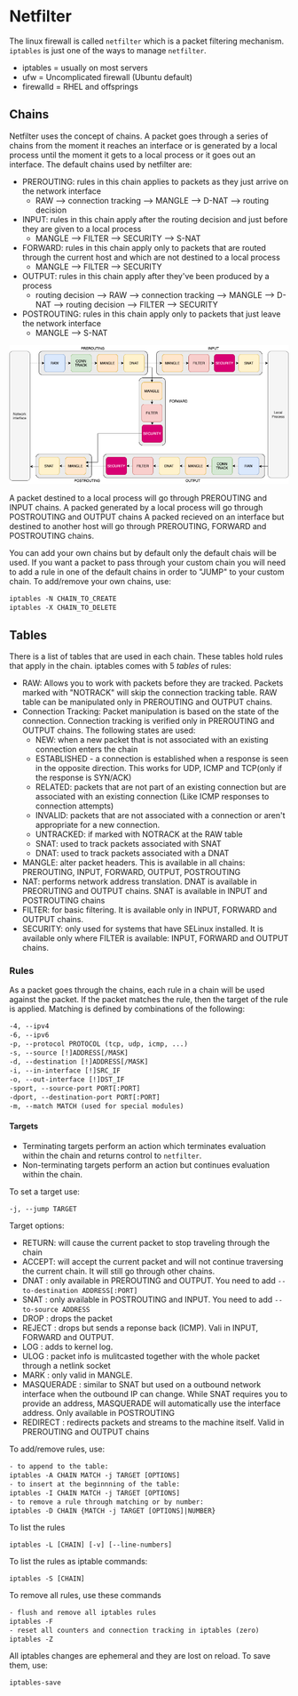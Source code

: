 # Netfilter

The linux firewall is called `netfilter` which is a packet filtering mechanism. `iptables` is just one of the ways to manage `netfilter`.
- iptables = usually on most servers
- ufw = Uncomplicated firewall (Ubuntu default)
- firewalld = RHEL and offsprings

## Chains
Netfilter uses the concept of chains. A packet goes through a series of chains from the moment it reaches an interface or is generated by a local process until the moment it gets to a local process or it goes out an interface.
The default chains used by netfilter are: 
- PREROUTING: rules in this chain applies to packets as they just arrive on the network interface
  - RAW --> connection tracking --> MANGLE --> D-NAT --> routing decision
- INPUT: rules in this chain apply after the routing decision and just before they are given to a local process
  - MANGLE --> FILTER --> SECURITY --> S-NAT
- FORWARD: rules in this chain apply only to packets that are routed through the current host and which are not destined to a local process
  - MANGLE --> FILTER --> SECURITY
- OUTPUT: rules in this chain apply after they've been produced by a process
  - routing decision --> RAW --> connection tracking --> MANGLE --> D-NAT --> routing decision --> FILTER --> SECURITY
- POSTROUTING: rules in this chain apply only to packets that just leave the network interface
  - MANGLE --> S-NAT

![iptables chains](images/iptables_chains_tables.png)

A packet destined to a local process will go through PREROUTING and INPUT chains.
A packed generated by a local process will go through POSTROUTING and OUTPUT chains
A packed recieved on an interface but destined to another host will go through PREROUTING, FORWARD and POSTROUTING chains.

You can add your own chains but by default only the default chais will be used. If you want a packet to pass through your custom chain you will need to add a rule in one of the default chains in order to "JUMP" to your custom chain.
To add/remove your own chains, use:

```
iptables -N CHAIN_TO_CREATE
iptables -X CHAIN_TO_DELETE
```

## Tables
There is a list of tables that are used in each chain. These tables hold rules that apply in the chain. iptables comes with 5 *tables* of rules:
- RAW: Allows you to work with packets before they are tracked. Packets marked with "NOTRACK" will skip the connection tracking table. RAW table can be manipulated only in PREROUTING and OUTPUT chains.
- Connection Tracking: Packet manipulation is based on the state of the connection. Connection tracking is verified only in PREROUTING and OUTPUT chains. The following states are used:
  - NEW: when a new packet that is not associated with an existing connection enters the chain
  - ESTABLISHED - a connection is established when a response is seen in the opposite direction. This works for UDP, ICMP and TCP(only if the response is SYN/ACK)
  - RELATED: packets that are not part of an existing connection but are associated with an existing connection (Like ICMP responses to connection attempts)
  - INVALID: packets that are not associated with a connection or aren't appropriate for a new connection.
  - UNTRACKED: if marked with NOTRACK at the RAW table
  - SNAT: used to track packets associated with SNAT
  - DNAT: used to track packets associated with a DNAT
- MANGLE: alter packet headers. This is available in all chains: PREROUTING, INPUT, FORWARD, OUTPUT, POSTROUTING
- NAT: performs network address translation. DNAT is available in PREORUTING and OUTPUT chains. SNAT is available in INPUT and POSTROUTING chains
- FILTER: for basic filtering. It is available only in INPUT, FORWARD and OUTPUT chains.
- SECURITY: only used for systems that have SELinux installed. It is available only where FILTER is available: INPUT, FORWARD and OUTPUT chains.



### Rules
As a packet goes through the chains, each rule in a chain will be used against the packet. If the packet matches the rule, then the target of the rule is applied.
Matching is defined by combinations of the following:
```
-4, --ipv4
-6, --ipv6
-p, --protocol PROTOCOL (tcp, udp, icmp, ...)
-s, --source [!]ADDRESS[/MASK]
-d, --destination [!]ADDRESS[/MASK]
-i, --in-interface [!]SRC_IF
-o, --out-interface [!]DST_IF
-sport, --source-port PORT[:PORT]
-dport, --destination-port PORT[:PORT]
-m, --match MATCH (used for special modules)
```

#### Targets
- Terminating targets perform an action which terminates evaluation within the chain and returns control to `netfilter`.
- Non-terminating targets perform an action but continues evaluation within the chain.

To set a target use:
```
-j, --jump TARGET
```
Target options:
- RETURN: will cause the current packet to stop traveling through the chain
- ACCEPT: will accept the current packet and will not continue traversing the current chain. It will still go through other chains.
- DNAT : only available in PREROUTING and OUTPUT. You need to add `--to-destination ADDRESS[:PORT]`
- SNAT : only available in POSTROUTING and INPUT. You need to add `--to-source ADDRESS`
- DROP : drops the packet
- REJECT : drops but sends a reponse back (ICMP). Vali in INPUT, FORWARD and OUTPUT.
- LOG : adds to kernel log.
- ULOG : packet info is mulitcasted together with the whole packet through a netlink socket
- MARK : only valid in MANGLE.
- MASQUERADE : similar to SNAT but used on a outbound network interface when the outbound IP can change. While SNAT requires you to provide an address, MASQUERADE will automatically use the interface address. Only available in POSTROUTING
- REDIRECT : redirects packets and streams to the machine itself. Valid in PREROUTING and OUTPUT chains

To add/remove rules, use:
```
- to append to the table:
iptables -A CHAIN MATCH -j TARGET [OPTIONS]
- to insert at the beginnning of the table:
iptables -I CHAIN MATCH -j TARGET [OPTIONS]
- to remove a rule through matching or by number:
iptables -D CHAIN {MATCH -j TARGET [OPTIONS]|NUMBER}

```
To list the rules
```
iptables -L [CHAIN] [-v] [--line-numbers]
```
To list the rules as iptable commands:
```
iptables -S [CHAIN]
```

To remove all rules, use these commands
```
- flush and remove all iptables rules 
iptables -F
- reset all counters and connection tracking in iptables (zero)
iptables -Z
```

All iptables changes are ephemeral and they are lost on reload. To save them, use:
```
iptables-save
```

